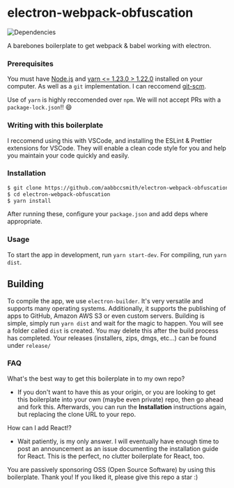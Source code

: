 # electron-webpack-obfuscation

![Dependencies](https://david-dm.org/aabbccsmith/electron-webpack-obfuscation.svg)

A barebones boilerplate to get webpack & babel working with electron.

### Prerequisites

You must have [Node.js](https://nodejs.org/en/) and [yarn <= 1.23.0 > 1.22.0](https://github.com/yarnpkg/yarn/tree/master) installed on your computer. As well as a `git` implementation. I can reccomend [git-scm](https://git-scm.com/downloads).

Use of `yarn` is highly reccomended over `npm`. We will not accept PRs with a `package-lock.json`!! :smile:

### Writing with this boilerplate

I reccomend using this with VSCode, and installing the ESLint & Prettier extensions for VSCode. They will enable a clean code style for you and help you maintain your code quickly and easily.

### Installation

```bash
$ git clone https://github.com/aabbccsmith/electron-webpack-obfuscation
$ cd electron-webpack-obfuscation
$ yarn install
```

After running these, configure your `package.json` and add deps where appropriate.

### Usage

To start the app in development, run `yarn start-dev`. For compiling, run `yarn dist`.

## Building

To compile the app, we use `electron-builder`. It's very versatile and supports many operating systems. Additionally, it supports the publishing of apps to GitHub, Amazon AWS S3 or even custom servers.
Building is simple, simply run `yarn dist` and wait for the magic to happen. You will see a folder called `dist` is created. You may delete this after the build process has completed. Your releases (installers, zips, dmgs, etc...) can be found under `release/`

### FAQ

What's the best way to get this boilerplate in to my own repo?

- If you don't want to have this as your origin, or you are looking to get this boilerplate into your own (maybe even private) repo, then go ahead and fork this. Afterwards, you can run the **Installation** instructions again, but replacing the clone URL to your repo.

How can I add React!?

- Wait patiently, is my only answer. I will eventually have enough time to post an announcement as an issue documenting the installation guide for React. This is the perfect, no clutter boilerplate for React, too.

You are passively sponsoring OSS (Open Source Software) by using this boilerplate. Thank you! If you liked it, please give this repo a star :)
